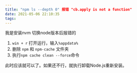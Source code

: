 ```yaml
---
title: "npm ls --depth 0" 报错 "cb.apply is not a function"
date: 2021-05-06 22:10:35
tags:
---
```

我是安装nvm 切换node版本后报错的

1. `win + r` 打开运行，输入`%appdata%`
2. 删除 `npm` 和 `npm-cache` 文件夹
3. 执行`npm cache clean --force`命令

此时应该就可以了。如果还不行，就执行卸载Node.js重新安装。